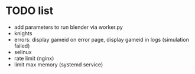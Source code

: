 # TODO list

* add parameters to run blender via worker.py
* knights
* errors: display gameid on error page, display gameid in logs (simulation failed)
* selinux
* rate limit (nginx)
* limit max memory (systemd service)
